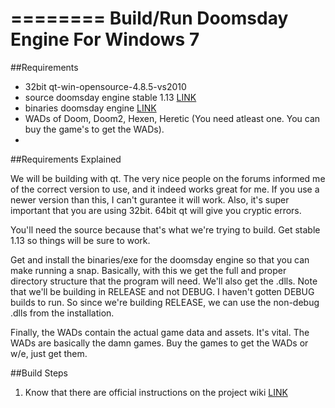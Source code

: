 ========
Build/Run Doomsday Engine For Windows 7
========

##Requirements
* 32bit qt-win-opensource-4.8.5-vs2010
* source doomsday engine stable 1.13 [LINK](https://github.com/skyjake/Doomsday-Engine/tree/stable-1.13)
* binaries doomsday engine [LINK](http://dengine.net/windows)
* WADs of Doom, Doom2, Hexen, Heretic (You need atleast one. You can buy the game's to get the WADs).
* 

##Requirements Explained

  We will be building with qt. The very nice people on the forums informed me of the correct version to use, and it indeed works great for me. If you use a newer version than this, I can't gurantee it will work. Also, it's super important that you are using 32bit. 64bit qt will give you cryptic errors.
  
  You'll need the source because that's what we're trying to build. Get stable 1.13 so things will be sure to work.
  
  Get and install the binaries/exe for the doomsday engine so that you can make running a snap. Basically, with this we get the full and proper directory structure that the program will need. We'll also get the .dlls. Note that we'll be building in RELEASE and not DEBUG. I haven't gotten DEBUG builds to run. So since we're building RELEASE, we can use the non-debug .dlls from the installation.
  
  Finally, the WADs contain the actual game data and assets. It's vital. The WADs are basically the damn games. Buy the games to get the WADs or w/e, just get them.
  
  
##Build Steps

1. Know that there are official instructions on the project wiki [LINK](http://dengine.net/dew/index.php?title=Compilation)
